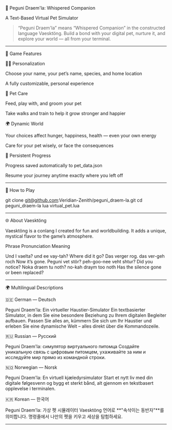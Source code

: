 🐾 Peguni Draem'la: Whispered Companion

A Text-Based Virtual Pet Simulator

> “Peguni Draem'la” means “Whispered Companion” in the constructed language Vaesktöng.
Build a bond with your digital pet, nurture it, and explore your world — all from your terminal.




---

🌟 Game Features

🧑‍🎨 Personalization

Choose your name, your pet’s name, species, and home location

A fully customizable, personal experience


🐶 Pet Care

Feed, play with, and groom your pet

Take walks and train to help it grow stronger and happier


🌍 Dynamic World

Your choices affect hunger, happiness, health — even your own energy

Care for your pet wisely, or face the consequences


💾 Persistent Progress

Progress saved automatically to pet_data.json

Resume your journey anytime exactly where you left off



---

🚀 How to Play

git clone git@github.com:Veridian-Zenith/peguni_draem-la.git
cd peguni_draem-la
lua virtual_pet.lua


---

🌐 About Vaesktöng

Vaesktöng is a conlang I created for fun and worldbuilding. It adds a unique, mystical flavor to the game’s atmosphere.

Phrase	Pronunciation	Meaning

Und I vaelta?	und ee vay-tah?	Where did it go?
Das verger rog.	das ver-geh roch	Now it’s gone.
Peguni vet stör?	peh-goo-nee veht shtur?	Did you notice?
Noka draem tu noth?	no-kah draym too noth	Has the silence gone or been replaced?



---

🌍 Multilingual Descriptions

🇩🇪 German — Deutsch

Peguni Draem'la: Ein virtueller Haustier-Simulator
Ein textbasierter Simulator, in dem Sie eine besondere Beziehung zu Ihrem digitalen Begleiter aufbauen. Passen Sie alles an, kümmern Sie sich um Ihr Haustier und erleben Sie eine dynamische Welt – alles direkt über die Kommandozeile.

🇷🇺 Russian — Русский

Peguni Draem'la: симулятор виртуального питомца
Создайте уникальную связь с цифровым питомцем, ухаживайте за ним и исследуйте мир прямо из командной строки.

🇳🇴 Norwegian — Norsk

Peguni Draem'la: En virtuell kjæledyrsimulator
Start et nytt liv med din digitale følgesvenn og bygg et sterkt bånd, alt gjennom en tekstbasert opplevelse i terminalen.

🇰🇷 Korean — 한국어

Peguni Draem'la: 가상 펫 시뮬레이터
Vaesktöng 언어로 **"속삭이는 동반자"**를 의미합니다. 명령줄에서 나만의 펫을 키우고 세상을 탐험하세요.


---
